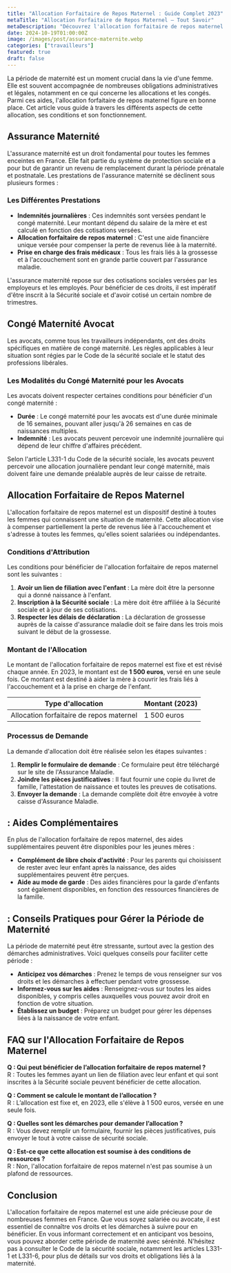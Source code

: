 ```yaml
---
title: "Allocation Forfaitaire de Repos Maternel : Guide Complet 2023"
metaTitle: "Allocation Forfaitaire de Repos Maternel – Tout Savoir"
metaDescription: "Découvrez l'allocation forfaitaire de repos maternel : droits, démarches et aides disponibles pour les mamans."
date: 2024-10-19T01:00:00Z
image: /images/post/assurance-maternite.webp
categories: ["travailleurs"]
featured: true
draft: false
---
```


La période de maternité est un moment crucial dans la vie d'une femme. Elle est souvent accompagnée de nombreuses obligations administratives et légales, notamment en ce qui concerne les allocations et les congés. Parmi ces aides, l'allocation forfaitaire de repos maternel figure en bonne place. Cet article vous guide à travers les différents aspects de cette allocation, ses conditions et son fonctionnement.

## Assurance Maternité

L'assurance maternité est un droit fondamental pour toutes les femmes enceintes en France. Elle fait partie du système de protection sociale et a pour but de garantir un revenu de remplacement durant la période prénatale et postnatale. Les prestations de l'assurance maternité se déclinent sous plusieurs formes :

### Les Différentes Prestations

- **Indemnités journalières** : Ces indemnités sont versées pendant le congé maternité. Leur montant dépend du salaire de la mère et est calculé en fonction des cotisations versées.
- **Allocation forfaitaire de repos maternel** : C'est une aide financière unique versée pour compenser la perte de revenus liée à la maternité.
- **Prise en charge des frais médicaux** : Tous les frais liés à la grossesse et à l'accouchement sont en grande partie couvert par l'assurance maladie.

L'assurance maternité repose sur des cotisations sociales versées par les employeurs et les employés. Pour bénéficier de ces droits, il est impératif d'être inscrit à la Sécurité sociale et d'avoir cotisé un certain nombre de trimestres.

## Congé Maternité Avocat

Les avocats, comme tous les travailleurs indépendants, ont des droits spécifiques en matière de congé maternité. Les règles applicables à leur situation sont régies par le Code de la sécurité sociale et le statut des professions libérales. 

### Les Modalités du Congé Maternité pour les Avocats

Les avocats doivent respecter certaines conditions pour bénéficier d'un congé maternité :

- **Durée** : Le congé maternité pour les avocats est d'une durée minimale de 16 semaines, pouvant aller jusqu'à 26 semaines en cas de naissances multiples.
- **Indemnité** : Les avocats peuvent percevoir une indemnité journalière qui dépend de leur chiffre d'affaires précédent. 

Selon l'article L331-1 du Code de la sécurité sociale, les avocats peuvent percevoir une allocation journalière pendant leur congé maternité, mais doivent faire une demande préalable auprès de leur caisse de retraite.

## Allocation Forfaitaire de Repos Maternel

L'allocation forfaitaire de repos maternel est un dispositif destiné à toutes les femmes qui connaissent une situation de maternité. Cette allocation vise à compenser partiellement la perte de revenus liée à l'accouchement et s'adresse à toutes les femmes, qu'elles soient salariées ou indépendantes.

### Conditions d'Attribution

Les conditions pour bénéficier de l'allocation forfaitaire de repos maternel sont les suivantes :

1. **Avoir un lien de filiation avec l'enfant** : La mère doit être la personne qui a donné naissance à l'enfant.
2. **Inscription à la Sécurité sociale** : La mère doit être affiliée à la Sécurité sociale et à jour de ses cotisations.
3. **Respecter les délais de déclaration** : La déclaration de grossesse auprès de la caisse d'assurance maladie doit se faire dans les trois mois suivant le début de la grossesse.

### Montant de l'Allocation

Le montant de l'allocation forfaitaire de repos maternel est fixe et est révisé chaque année. En 2023, le montant est de **1 500 euros**, versé en une seule fois. Ce montant est destiné à aider la mère à couvrir les frais liés à l'accouchement et à la prise en charge de l'enfant.

| Type d'allocation                       | Montant (2023)           |
|-----------------------------------------|---------------------------|
| Allocation forfaitaire de repos maternel| 1 500 euros               |

### Processus de Demande

La demande d'allocation doit être réalisée selon les étapes suivantes :

1. **Remplir le formulaire de demande** : Ce formulaire peut être téléchargé sur le site de l'Assurance Maladie.
2. **Joindre les pièces justificatives** : Il faut fournir une copie du livret de famille, l'attestation de naissance et toutes les preuves de cotisations.
3. **Envoyer la demande** : La demande complète doit être envoyée à votre caisse d'Assurance Maladie.

##  : Aides Complémentaires

En plus de l'allocation forfaitaire de repos maternel, des aides supplémentaires peuvent être disponibles pour les jeunes mères :

- **Complément de libre choix d'activité** : Pour les parents qui choisissent de rester avec leur enfant après la naissance, des aides supplémentaires peuvent être perçues.
- **Aide au mode de garde** : Des aides financières pour la garde d'enfants sont également disponibles, en fonction des ressources financières de la famille.

##  : Conseils Pratiques pour Gérer la Période de Maternité

La période de maternité peut être stressante, surtout avec la gestion des démarches administratives. Voici quelques conseils pour faciliter cette période :

- **Anticipez vos démarches** : Prenez le temps de vous renseigner sur vos droits et les démarches à effectuer pendant votre grossesse.
- **Informez-vous sur les aides** : Renseignez-vous sur toutes les aides disponibles, y compris celles auxquelles vous pouvez avoir droit en fonction de votre situation.
- **Établissez un budget** : Préparez un budget pour gérer les dépenses liées à la naissance de votre enfant. 

## FAQ sur l'Allocation Forfaitaire de Repos Maternel

**Q : Qui peut bénéficier de l’allocation forfaitaire de repos maternel ?**  
R : Toutes les femmes ayant un lien de filiation avec leur enfant et qui sont inscrites à la Sécurité sociale peuvent bénéficier de cette allocation.

**Q : Comment se calcule le montant de l’allocation ?**  
R : L’allocation est fixe et, en 2023, elle s'élève à 1 500 euros, versée en une seule fois.

**Q : Quelles sont les démarches pour demander l’allocation ?**  
R : Vous devez remplir un formulaire, fournir les pièces justificatives, puis envoyer le tout à votre caisse de sécurité sociale.

**Q : Est-ce que cette allocation est soumise à des conditions de ressources ?**  
R : Non, l'allocation forfaitaire de repos maternel n'est pas soumise à un plafond de ressources.

## Conclusion

L'allocation forfaitaire de repos maternel est une aide précieuse pour de nombreuses femmes en France. Que vous soyez salariée ou avocate, il est essentiel de connaître vos droits et les démarches à suivre pour en bénéficier. En vous informant correctement et en anticipant vos besoins, vous pouvez aborder cette période de maternité avec sérénité. N'hésitez pas à consulter le Code de la sécurité sociale, notamment les articles L331-1 et L331-6, pour plus de détails sur vos droits et obligations liés à la maternité.